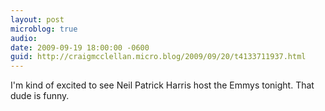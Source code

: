 ```yaml
---
layout: post
microblog: true
audio: 
date: 2009-09-19 18:00:00 -0600
guid: http://craigmcclellan.micro.blog/2009/09/20/t4133711937.html
---
```

I'm kind of excited to see Neil Patrick Harris host the Emmys tonight.  That dude is funny.
